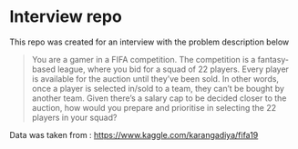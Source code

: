 # Interview repo

This repo was created for an interview with the problem description below

> You are a gamer in a FIFA competition. The competition is a fantasy-based league, where you bid for a squad of 22 players. Every player is available for the auction until they’ve been sold. In other words, once a player is selected in/sold to a team, they can’t be bought by another team. Given there’s a salary cap to be decided closer to the auction, how would you prepare and prioritise in selecting the 22 players in your squad?

Data was taken from : https://www.kaggle.com/karangadiya/fifa19
